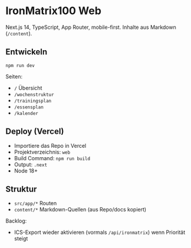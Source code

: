 # IronMatrix100 Web

Next.js 14, TypeScript, App Router, mobile-first. Inhalte aus Markdown (`/content`).

## Entwickeln
```
npm run dev
```

Seiten:
- `/` Übersicht
- `/wochenstruktur`
- `/trainingsplan`
- `/essensplan`
- `/kalender`

## Deploy (Vercel)
- Importiere das Repo in Vercel
- Projektverzeichnis: `web`
- Build Command: `npm run build`
- Output: `.next`
- Node 18+

## Struktur
- `src/app/*` Routen
- `content/*` Markdown-Quellen (aus Repo/docs kopiert)

Backlog:
- ICS-Export wieder aktivieren (vormals `/api/ironmatrix`) wenn Priorität steigt
